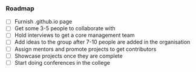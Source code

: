 ### Roadmap
* [ ] Furnish .github.io page
* [ ] Get some 3-5 people to collaborate with
* [ ] Hold interviews to get a core management team
* [ ] Add ideas to the group after 7-10 people are added in the organisation
* [ ] Assign mentors and promote projects to get contributors
* [ ] Showcase projects once they are complete
* [ ] Start doing conferences in the college
